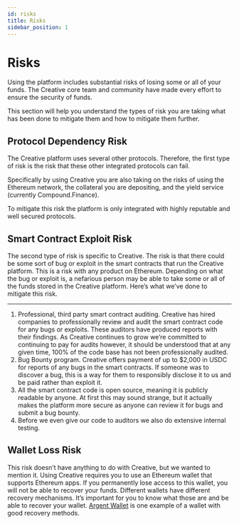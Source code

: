 ```yaml
---
id: risks
title: Risks
sidebar_position: 1
---
```

# Risks

Using the platform includes substantial risks of losing some or all of your funds. The Creative core team and community have made every effort to ensure the security of funds.

This section will help you understand the types of risk you are taking what has been done to mitigate them and how to mitigate them further.

## Protocol Dependency Risk

The Creative platform uses several other protocols. Therefore, the first type of risk is the risk that these other integrated protocols can fail.

Specifically by using Creative you are also taking on the risks of using the Ethereum network, the collateral you are depositing, and the yield service (currently Compound.Finance).

To mitigate this risk the platform is only integrated with highly reputable and well secured protocols.

## **Smart Contract Exploit Risk**

The second type of risk is specific to Creative. The risk is that there could be some sort of bug or exploit in the smart contracts that run the Creative platform. This is a risk with any product on Ethereum. Depending on what the bug or exploit is, a nefarious person may be able to take some or all of the funds stored in the Creative platform. Here’s what we’ve done to mitigate this risk.

****

1. Professional, third party smart contract auditing. Creative has hired companies to professionally review and audit the smart contract code for any bugs or exploits. These auditors have produced reports with their findings. As Creative continues to grow we’re committed to continuing to pay for audits however, it should be understood that at any given time, 100% of the code base has not been professionally audited.
2. Bug Bounty program. Creative offers payment of up to $2,000 in USDC for reports of any bugs in the smart contracts. If someone was to discover a bug, this is a way for them to responsibly disclose it to us and be paid rather than exploit it.
3. All the smart contract code is open source, meaning it is publicly readable by anyone. At first this may sound strange, but it actually makes the platform more secure as anyone can review it for bugs and submit a bug bounty.
4. Before we even give our code to auditors we also do extensive internal testing.

## Wallet Loss Risk

This risk doesn’t have anything to do with Creative, but we wanted to mention it. Using Creative requires you to use an Ethereum wallet that supports Ethereum apps. If you permanently lose access to this wallet, you will not be able to recover your funds. Different wallets have different recovery mechanisms. It’s important for you to know what those are and be able to recover your wallet. [Argent Wallet](https://www.argent.xyz) is one example of a wallet with good recovery methods.
